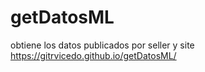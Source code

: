 # getDatosML
obtiene los datos publicados por seller y site 
https://gitrvicedo.github.io/getDatosML/
